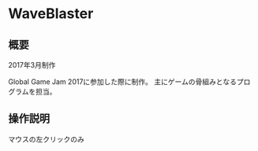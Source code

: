 # WaveBlaster

## 概要
2017年3月制作

Global Game Jam 2017に参加した際に制作。
主にゲームの骨組みとなるプログラムを担当。

## 操作説明
マウスの左クリックのみ
